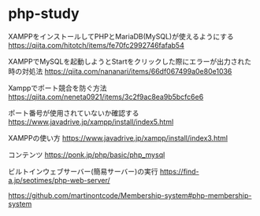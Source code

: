 # php-study
XAMPPをインストールしてPHPとMariaDB(MySQL)が使えるようにする
https://qiita.com/hitotch/items/fe70fc2992746fafab54

XAMPPでMySQLを起動しようとStartをクリックした際にエラーが出力された時の対処法
https://qiita.com/nananari/items/66df067499a0e80e1036

Xamppでポート競合を防ぐ方法
https://qiita.com/neneta0921/items/3c2f9ac8ea9b5bcfc6e6

ポート番号が使用されていないか確認する
https://www.javadrive.jp/xampp/install/index5.html

XAMPPの使い方
https://www.javadrive.jp/xampp/install/index3.html

コンテンツ
https://ponk.jp/php/basic/php_mysql

ビルトインウェブサーバー(簡易サーバー)の実行
https://find-a.jp/seotimes/php-web-server/

https://github.com/martinontcode/Membership-system#php-membership-system

